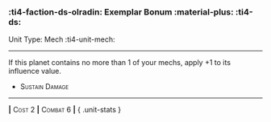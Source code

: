 ### :ti4-faction-ds-olradin: **Exemplar Bonum :material-plus:** :ti4-ds:

Unit Type: Mech :ti4-unit-mech:

---

If this planet contains no more than 1 of your mechs, apply +1 to its influence value.

* <span style="font-variant:small-caps;">Sustain Damage</span> 


---

__|__ <span style="font-variant:small-caps;">Cost 2</span> __|__ <span style="font-variant:small-caps;">Combat 6</span> __|__
{ .unit-stats }
